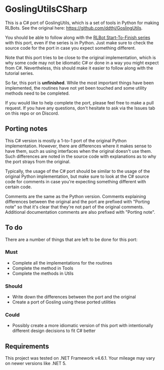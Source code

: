 # GoslingUtilsCSharp

This is a C# port of GoslingUtils, which is a set of tools in Python for making RLBots. See the original
here: https://github.com/ddthj/GoslingUtils.

You should be able to follow along with the
[RLBot Start-To-Finish series](https://www.youtube.com/playlist?list=PL2MGDOTjPtl8fuoXmqxTmASW1ZtrPEXQ2) with this port,
even if the series is in Python. Just make sure to check the source code for the port in case you expect something
different.

Note that this port tries to be close to the original implementation, which is why some code may not be idiomatic C# or
done in a way you might expect from C#. Nevertheless, this should make it easier to follow along with the tutorial
series.

So far, this port is **unfinished**. While the most important things have been implemented, the routines have not yet
been touched and some utility methods need to be completed.

If you would like to help complete the port, please feel free to make a pull request. If you have any questions, don't
hesitate to ask via the Issues tab on this repo or on Discord.

## Porting notes

This C# version is mostly a 1-to-1 port of the original Python implementation. However, there are differences where it
makes sense to have them, such as using interfaces when the original doesn't use them. Such differences are noted in the
source code with explanations as to why the port strays from the original.

Typically, the usage of the C# port should be similar to the usage of the original Python implementation, but make sure
to look at the C# source code for comments in case you're expecting something different with certain code.

Comments are the same as the Python version. Comments explaining differences between the original and the port are
prefixed with "Porting note" so that it's clear that they're not part of the original comments. Additional documentation
comments are also prefixed with "Porting note".

## To do

There are a number of things that are left to be done for this port:

### Must

* Complete all the implementations for the routines
* Complete the method in Tools
* Complete the methods in Utils

### Should

* Write down the differences between the port and the original
* Create a port of Gosling using these ported utilities

### Could

* Possibly create a more idiomatic version of this port with intentionally different design decisions to fit C# better

## Requirements
This project was tested on .NET Framework v4.6.1. Your mileage may vary on newer versions like .NET 5.
